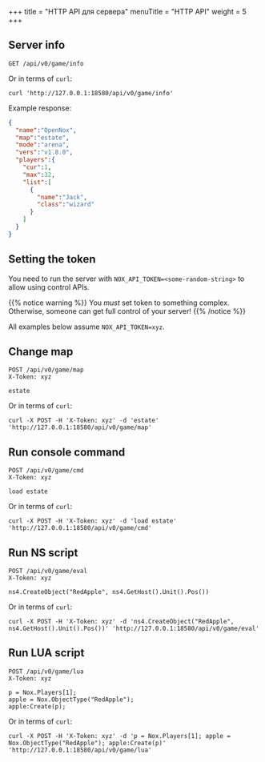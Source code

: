 +++
title = "HTTP API для сервера"
menuTitle = "HTTP API"
weight = 5
+++

## Server info

```
GET /api/v0/game/info
```

Or in terms of `curl`:

```shell
curl 'http://127.0.0.1:18580/api/v0/game/info'
```

Example response:

```json
{
  "name":"OpenNox",
  "map":"estate",
  "mode":"arena",
  "vers":"v1.8.0",
  "players":{
    "cur":1,
    "max":32,
    "list":[
      {
        "name":"Jack",
        "class":"wizard"
      }
    ]
  }
}
```

## Setting the token

You need to run the server with `NOX_API_TOKEN=<some-random-string>` to allow using control APIs.

{{% notice warning %}}
You *must* set token to something complex. Otherwise, someone can get full control of your server!
{{% /notice %}}

All examples below assume `NOX_API_TOKEN=xyz`.

## Change map

```
POST /api/v0/game/map
X-Token: xyz

estate
```

Or in terms of `curl`:

```shell
curl -X POST -H 'X-Token: xyz' -d 'estate' 'http://127.0.0.1:18580/api/v0/game/map'
```

## Run console command

```
POST /api/v0/game/cmd
X-Token: xyz

load estate
```

Or in terms of `curl`:

```shell
curl -X POST -H 'X-Token: xyz' -d 'load estate' 'http://127.0.0.1:18580/api/v0/game/cmd'
```

## Run NS script

```
POST /api/v0/game/eval
X-Token: xyz

ns4.CreateObject("RedApple", ns4.GetHost().Unit().Pos())
```

Or in terms of `curl`:

```shell
curl -X POST -H 'X-Token: xyz' -d 'ns4.CreateObject("RedApple", ns4.GetHost().Unit().Pos())' 'http://127.0.0.1:18580/api/v0/game/eval'
```

## Run LUA script

```
POST /api/v0/game/lua
X-Token: xyz

p = Nox.Players[1];
apple = Nox.ObjectType("RedApple");
apple:Create(p);
```

Or in terms of `curl`:

```shell
curl -X POST -H 'X-Token: xyz' -d 'p = Nox.Players[1]; apple = Nox.ObjectType("RedApple"); apple:Create(p)' 'http://127.0.0.1:18580/api/v0/game/lua'
```
